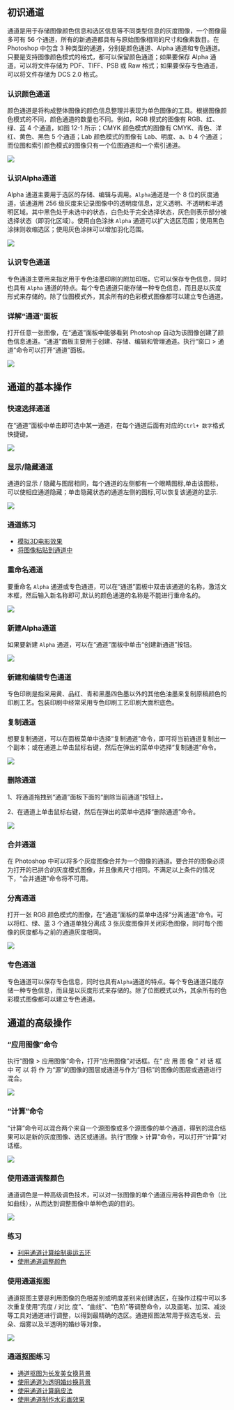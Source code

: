 ## 初识通道
通道是用于存储图像颜色信息和选区信息等不同类型信息的灰度图像，一个图像最多可有 56 个通道，所有的新通道都具有与原始图像相同的尺寸和像素数目。在 Photoshop 中包含 3 种类型的通道，分别是颜色通道、Alpha 通道和专色通道。只要是支持图像颜色模式的格式，都可以保留颜色通道；如果要保存 Alpha 通道，可以将文件存储为 PDF、TIFF、PSB 或 Raw 格式；如果要保存专色通道，可以将文件存储为 DCS 2.0 格式。

### 认识颜色通道
颜色通道是将构成整体图像的颜色信息整理并表现为单色图像的工具。根据图像颜色模式的不同，颜色通道的数量也不同。例如，RGB 模式的图像有 RGB、红、绿、蓝 4 个通道，如图 12-1 所示；CMYK 颜色模式的图像有 CMYK、青色、洋红、黄色、黑色 5 个通道；Lab 颜色模式的图像有 Lab、明度、a、b 4 个通道；而位图和索引颜色模式的图像只有一个位图通道和一个索引通道。

![](../img/175.png)

### 认识Alpha通道
Alpha 通道主要用于选区的存储、编辑与调用。`Alpha`通道是一个 8 位的灰度通道，该通道用 256 级灰度来记录图像中的透明度信息，定义透明、不透明和半透明区域。其中黑色处于未选中的状态，白色处于完全选择状态，灰色则表示部分被选择状态（即羽化区域）。使用白色涂抹 `Alpha` 通道可以扩大选区范围；使用黑色涂抹则收缩选区；使用灰色涂抹可以增加羽化范围。

![](../img/176.png)

### 认识专色通道 
专色通道主要用来指定用于专色油墨印刷的附加印版。它可以保存专色信息，同时也具有 `Alpha` 通道的特点。每个专色通道只能存储一种专色信息，而且是以灰度形式来存储的。除了位图模式外，其余所有的色彩模式图像都可以建立专色通道。


### 详解“通道”面板 
打开任意一张图像，在“通道”面板中能够看到 Photoshop 自动为该图像创建了颜色信息通道。“通道”面板主要用于创建、存储、编辑和管理通道。执行“窗口 > 通道”命令可以打开“通道”面板。

![](../img/177.png)

## 通道的基本操作
### 快速选择通道  
在“通道”面板中单击即可选中某一通道，在每个通道后面有对应的`Ctrl+ 数字`格式快捷键。

![](../img/178.png)

### 显示/隐藏通道
通道的显示 / 隐藏与图层相同，每个通道的左侧都有一个眼睛图标,单击该图标，可以使相应通道隐藏；单击隐藏状态的通道左侧的图标,可以恢复该通道的显示.

![](../img/179.png)

### 通道练习
+   <a href = "https://www.bilibili.com/video/BV1634y1h72N?share_source=copy_web">模拟3D电影效果</a>
+   <a href = "https://www.bilibili.com/video/BV17Z4y1876G?share_source=copy_web">将图像粘贴到通道中</a>

### 重命名通道
要重命名 `Alpha` 通道或专色通道，可以在“通道”面板中双击该通道的名称，激活文本框，然后输入新名称即可,默认的颜色通道的名称是不能进行重命名的。

![](../img/180.png)

### 新建Alpha通道
如果要新建 `Alpha` 通道，可以在“通道”面板中单击“创建新通道”按钮。

![](../img/181.png)

### 新建和编辑专色通道
专色印刷是指采用黄、品红、青和黑墨四色墨以外的其他色油墨来复制原稿颜色的印刷工艺。包装印刷中经常采用专色印刷工艺印刷大面积底色。


### 复制通道
想要复制通道，可以在面板菜单中选择“复制通道”命令，即可将当前通道复制出一个副本；或在通道上单击鼠标右键，然后在弹出的菜单中选择“复制通道”命令。

![](../img/182.png)

### 删除通道
1、将通道拖拽到“通道”面板下面的“删除当前通道”按钮上。

2、在通道上单击鼠标右键，然后在弹出的菜单中选择“删除通道”命令。

![](../img/183.png)

### 合并通道
在 Photoshop 中可以将多个灰度图像合并为一个图像的通道。要合并的图像必须为打开的已拼合的灰度模式图像，并且像素尺寸相同。不满足以上条件的情况下，“合并通道”命令将不可用。


### 分离通道
打开一张 RGB 颜色模式的图像，在“通道”面板的菜单中选择“分离通道”命令。可以将红、绿、蓝 3 个通道单独分离成 3 张灰度图像并关闭彩色图像，同时每个图像的灰度都与之前的通道灰度相同。

![](../img/184.png)

### 专色通道
专色通道可以保存专色信息，同时也具有`Alpha`通道的特点。每个专色通道只能存储一种专色信息，而且是以灰度形式来存储的。除了位图模式以外，其余所有的色彩模式图像都可以建立专色通道。


## 通道的高级操作
### “应用图像”命令
执行“图像 > 应用图像”命令，打开“应用图像”对话框。在“ 应 用 图 像 ” 对 话 框 中 可 以 将 作 为“源”的图像的图层或通道与作为“目标”的图像的图层或通道进行混合。

![](../img/185.png)

### “计算”命令
“计算”命令可以混合两个来自一个源图像或多个源图像的单个通道，得到的混合结果可以是新的灰度图像、选区或通道。执行“图像 > 计算”命令，可以打开“计算”对话框。

![](../img/186.png)

### 使用通道调整颜色
通道调色是一种高级调色技术，可以对一张图像的单个通道应用各种调色命令（比如曲线），从而达到调整图像中单种色调的目的。

![](../img/187.png)

### 练习
+   <a href = "https://www.bilibili.com/video/BV1CF41177w9?share_source=copy_web">利用通道计算绘制奥运五环</a>
+   <a href = "https://www.bilibili.com/video/BV1pv4y1N7FY?share_source=copy_web">使用通道调整颜色</a>

### 使用通道抠图
通道抠图主要是利用图像的色相差别或明度差别来创建选区，在操作过程中可以多次重复使用“亮度 / 对比
度”、“曲线”、“色阶”等调整命令，以及画笔、加深、减淡等工具对通道进行调整，以得到最精确的选区。通道抠图法常用于抠选毛发、云朵、烟雾以及半透明的婚纱等对象。

![](../img/185.png)

### 通道抠图练习
+   <a href = "https://www.bilibili.com/video/BV1it4y1x7Yv?share_source=copy_web">通道抠图为长发美女换背景</a>
+   <a href = "https://www.bilibili.com/video/BV1FR4y1P7Jm?share_source=copy_web">使用通道为透明婚纱换背景</a>
+   <a href = "https://www.bilibili.com/video/BV1Ja411J7gB?share_source=copy_web">使用通道计算磨皮法</a>
+   <a href = "https://www.bilibili.com/video/BV1Ja411J7gB?share_source=copy_web">使用通道制作水彩画效果
</a>